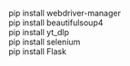 pip install webdriver-manager  
pip install beautifulsoup4  
pip install yt_dlp  
pip install selenium  
pip install Flask  

